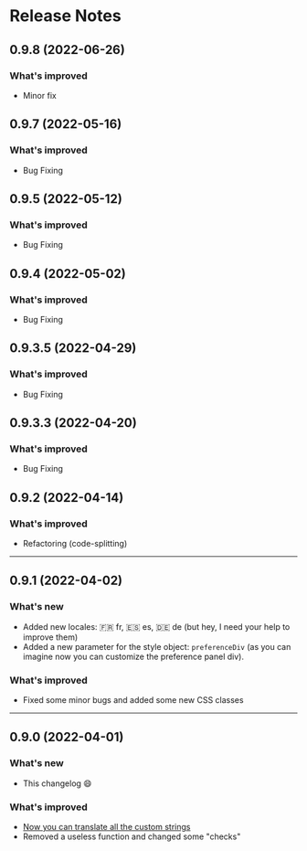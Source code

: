 # Release Notes

## 0.9.8 (2022-06-26)

### What's improved

- Minor fix

## 0.9.7 (2022-05-16)

### What's improved

- Bug Fixing

## 0.9.5 (2022-05-12)

### What's improved

- Bug Fixing

## 0.9.4 (2022-05-02)

### What's improved

- Bug Fixing

## 0.9.3.5 (2022-04-29)

### What's improved

- Bug Fixing

## 0.9.3.3 (2022-04-20)

### What's improved

- Bug Fixing

## 0.9.2 (2022-04-14)

### What's improved

- Refactoring (code-splitting)

<hr/>

## 0.9.1 (2022-04-02)

### What's new

- Added new locales: 🇫🇷 fr, 🇪🇸 es, 🇩🇪 de (but hey, I need your help to improve them)
- Added a new parameter for the style object: `preferenceDiv` (as you can imagine now you can customize the preference panel div).

### What's improved

- Fixed some minor bugs and added some new CSS classes

<hr>

## 0.9.0 (2022-04-01)

### What's new

- This changelog 😄

### What's improved

- [Now you can translate all the custom strings](https://github.com/francescomugnai/just-good-cookies/wiki/How-to-translate-the-custom-strings-and-make-JGC-fully-multilingual) <br/>
- Removed a useless function and changed some "checks"
